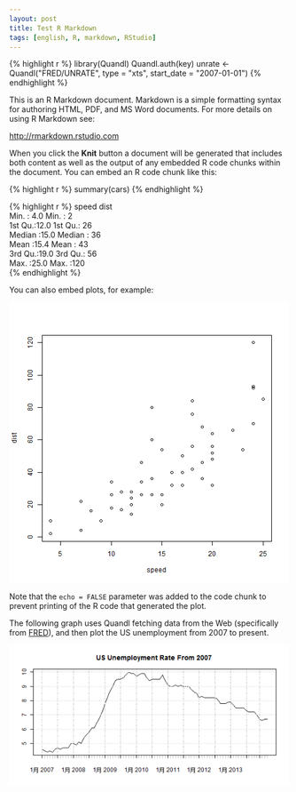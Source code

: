 ```yaml
---
layout: post
title: Test R Markdown
tags: [english, R, markdown, RStudio]
---
```



{% highlight r %}
library(Quandl)
Quandl.auth(key)
unrate <- Quandl("FRED/UNRATE", type = "xts", start_date = "2007-01-01")
{% endhighlight %}


This is an R Markdown document. Markdown is a simple formatting syntax for authoring HTML, PDF, and MS Word documents. For more details on using R Markdown see:

http://rmarkdown.rstudio.com

When you click the **Knit** button a document will be generated that includes both content as well as the output of any embedded R code chunks within the document. You can embed an R code chunk like this:


{% highlight r %}
summary(cars)
{% endhighlight %}

{% highlight r %}
     speed           dist    
 Min.   : 4.0   Min.   :  2  
 1st Qu.:12.0   1st Qu.: 26  
 Median :15.0   Median : 36  
 Mean   :15.4   Mean   : 43  
 3rd Qu.:19.0   3rd Qu.: 56  
 Max.   :25.0   Max.   :120  
{% endhighlight %}

You can also embed plots, for example:

![plot of chunk cars](figure/cars.png) 


Note that the `echo = FALSE` parameter was added to the code chunk to prevent printing of the R code that generated the plot.



The following graph uses Quandl fetching data from the Web (specifically from [FRED][FRED]), and then plot the US unemployment from 2007 to present.

![plot of chunk unrate](figure/unrate.png) 


[FRED]: http://research.stlouisfed.org/fred2/

